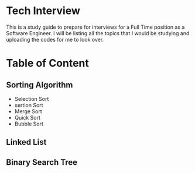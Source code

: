 # Tech Interview

This is a study guide to prepare for interviews for a Full Time position as a Software Engineer. I will be listing all the topics
that I would be studying and uploading the codes for me to look over.


# Table of Content
## Sorting Algorithm
- Selection Sort <br/>
- sertion Sort <br/>
- Merge Sort <br/>
- Quick Sort <br/>
- Bubble Sort <br/>
## Linked List
## Binary Search Tree
